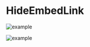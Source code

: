 # HideEmbedLink

![example](https://i.imgur.com/lzUkqMj.png)

![example](https://i.imgur.com/Q89umyO.png)